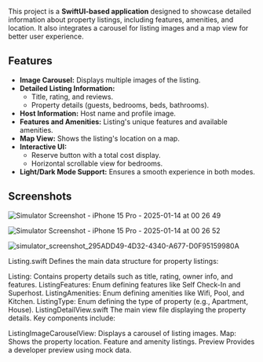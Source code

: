 

This project is a **SwiftUI-based application** designed to showcase detailed information about property listings, including features, amenities, and location. It also integrates a carousel for listing images and a map view for better user experience.

## Features

- **Image Carousel:** Displays multiple images of the listing.
- **Detailed Listing Information:**
  - Title, rating, and reviews.
  - Property details (guests, bedrooms, beds, bathrooms).
- **Host Information:** Host name and profile image.
- **Features and Amenities:** Listing's unique features and available amenities.
- **Map View:** Shows the listing's location on a map.
- **Interactive UI:**
  - Reserve button with a total cost display.
  - Horizontal scrollable view for bedrooms.
- **Light/Dark Mode Support:** Ensures a smooth experience in both modes.

## Screenshots


![Simulator Screenshot - iPhone 15 Pro - 2025-01-14 at 00 26 49](https://github.com/user-attachments/assets/590d6884-5fee-4720-a1d2-21497afb1a89)


![Simulator Screenshot - iPhone 15 Pro - 2025-01-14 at 00 26 52](https://github.com/user-attachments/assets/d04d1063-0aa3-4a17-aaa3-03336ac38f33)



![simulator_screenshot_295ADD49-4D32-4340-A677-D0F95159980A](https://github.com/user-attachments/assets/65c3a396-3977-4484-a4a4-d4865b555077)

Listing.swift
Defines the main data structure for property listings:

Listing: Contains property details such as title, rating, owner info, and features.
ListingFeatures: Enum defining features like Self Check-In and Superhost.
ListingAmenities: Enum defining amenities like Wifi, Pool, and Kitchen.
ListingType: Enum defining the type of property (e.g., Apartment, House).
ListingDetailView.swift
The main view file displaying the property details. Key components include:

ListingImageCarouselView: Displays a carousel of listing images.
Map: Shows the property location.
Feature and amenity listings.
Preview
Provides a developer preview using mock data.

